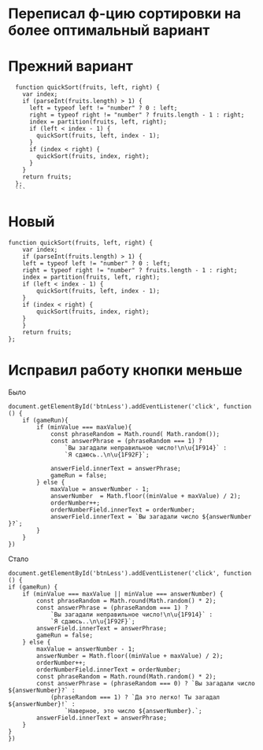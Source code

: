 # Переписал ф-цию сортировки на более оптимальный вариант
# Прежний вариант

  ```
    function quickSort(fruits, left, right) {
      var index;
      if (parseInt(fruits.length) > 1) {
        left = typeof left != "number" ? 0 : left;
        right = typeof right != "number" ? fruits.length - 1 : right;
        index = partition(fruits, left, right);
        if (left < index - 1) {
          quickSort(fruits, left, index - 1);
        }
        if (index < right) {
          quickSort(fruits, index, right);
        }
      }
      return fruits;
    };
	```
```
# Новый
```
function quickSort(fruits, left, right) {
	var index;
	if (parseInt(fruits.length) > 1) {
	left = typeof left != "number" ? 0 : left;
	right = typeof right != "number" ? fruits.length - 1 : right;
	index = partition(fruits, left, right);
	if (left < index - 1) {
		quickSort(fruits, left, index - 1);
	}
	if (index < right) {
		quickSort(fruits, index, right);
	}
	}
	return fruits;
};
```
# Исправил работу кнопки меньше
Было
```
document.getElementById('btnLess').addEventListener('click', function () {
    if (gameRun){
        if (minValue === maxValue){
            const phraseRandom = Math.round( Math.random());
            const answerPhrase = (phraseRandom === 1) ?
                `Вы загадали неправильное число!\n\u{1F914}` :
                `Я сдаюсь..\n\u{1F92F}`;

            answerField.innerText = answerPhrase;
            gameRun = false;
        } else {
            maxValue = answerNumber - 1;
            answerNumber  = Math.floor((minValue + maxValue) / 2);
            orderNumber++;
            orderNumberField.innerText = orderNumber;
            answerField.innerText = `Вы загадали число ${answerNumber }?`;
        }
    }
})
```

Стало
```
document.getElementById('btnLess').addEventListener('click', function () {
if (gameRun) {
	if (minValue === maxValue || minValue === answerNumber) {
		const phraseRandom = Math.round(Math.random() * 2);
		const answerPhrase = (phraseRandom === 1) ?
			`Вы загадали неправильное число!\n\u{1F914}` :
			`Я сдаюсь..\n\u{1F92F}`;
		answerField.innerText = answerPhrase;
		gameRun = false;
	} else {
		maxValue = answerNumber - 1;
		answerNumber = Math.floor((minValue + maxValue) / 2);
		orderNumber++;
		orderNumberField.innerText = orderNumber;
		const phraseRandom = Math.round(Math.random() * 2);
		const answerPhrase = (phraseRandom === 0) ? `Вы загадали число ${answerNumber}?` :
			(phraseRandom === 1) ? `Да это легко! Ты загадал ${answerNumber}!` :
				`Наверное, это число ${answerNumber}.`;
		answerField.innerText = answerPhrase;
	}
}
})
```